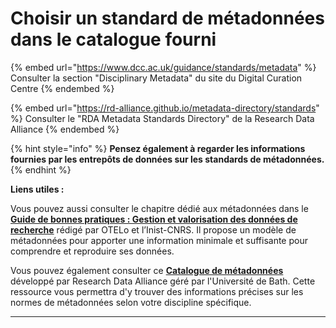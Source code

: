 # Choisir un standard de métadonnées dans le catalogue fourni

{% embed url="https://www.dcc.ac.uk/guidance/standards/metadata" %}
Consulter la section "Disciplinary Metadata" du site du Digital Curation Centre
{% endembed %}

{% embed url="https://rd-alliance.github.io/metadata-directory/standards" %}
Consulter le "RDA Metadata Standards Directory" de la Research Data Alliance
{% endembed %}

{% hint style="info" %}
**Pensez également à regarder les informations fournies par les entrepôts de données sur les standards de métadonnées.**
{% endhint %}

**Liens utiles :**

Vous pouvez aussi consulter le chapitre dédié aux métadonnées dans le [**Guide de bonnes pratiques : Gestion et valorisation des données de recherche**](https://ordar.otelo.univ-lorraine.fr/record?id=10.24396/ORDAR-1) rédigé par OTELo et l’Inist-CNRS. Il propose un modèle de métadonnées pour apporter une information minimale et suffisante pour comprendre et reproduire ses données.

Vous pouvez également consulter ce [**Catalogue de métadonnées**](https://rdamsc.bath.ac.uk/subject-index) développé par Research Data Alliance géré par l'Université de Bath. Cette ressource vous permettra d'y trouver des informations précises sur les normes de métadonnées selon votre discipline spécifique.

***
